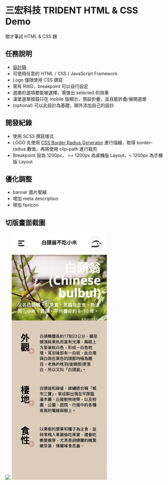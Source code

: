 # 三宏科技 TRIDENT HTML & CSS Demo

徵才筆試 HTML & CSS 題

## 任務說明
- [設計稿](https://www.figma.com/file/OtXrcuXF11jaD81p7k3BrO/%E7%AD%86%E8%A9%A6%E9%A1%8C-Public)
- 可使用任意的 HTML / CSS / JavaScript Framework
- Logo 僅限使用 CSS 撰寫
- 需有 RWD，breakpoint 可以自行設定
- 選單的選項要能被選擇，需做出 selected 的效果
- 漢堡選單按鈕只在 mobile 版顯示，預設折疊，並且能折疊/展開選單
- (optional) 可以此設計為基礎，額外添加自己的設計

## 開發紀錄

- 使用 SCSS 撰寫樣式
- LOGO 先使用 [CSS Border Radius Generator](https://10015.io/tools/css-border-radius-generator) 進行描繪，取得 border-radius 數值，再將使用 clip-path 進行裁剪
- Breakpoint 設為 1200px， >= 1200px 為桌機版 Layout，< 1200px 為手機版 Layout

## 優化調整
- banner 圖片壓縮
- 增加 meta description
- 增加 favicon


## 切版畫面截圖

<img src="./docs/image/screenshot-desktop.png" width="600">
<img src="./docs/image/screenshot-mobile.png" width="300">
